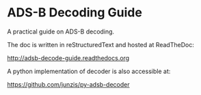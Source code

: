 # ADS-B Decoding Guide

A practical guide on ADS-B decoding.

The doc is written in reStructuredText and hosted at ReadTheDoc: 

http://adsb-decode-guide.readthedocs.org

A python implementation of decoder is also accessible at:

https://github.com/junzis/py-adsb-decoder
